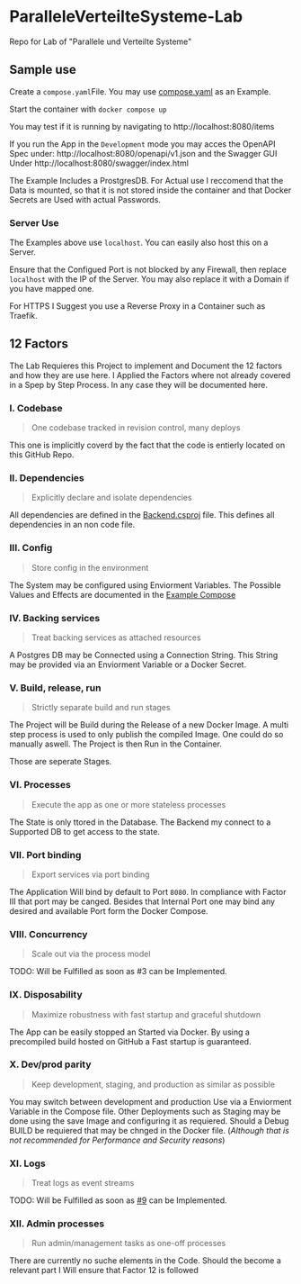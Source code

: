 # ParalleleVerteilteSysteme-Lab
Repo for Lab of "Parallele und Verteilte Systeme"

## Sample use
Create a `compose.yaml`File.
You may use [compose.yaml](https://github.com/MaxTrautwein/ParalleleVerteilteSysteme-Lab/blob/master/compose.yaml) as an Example.

Start the container with `docker compose up`

You may test if it is running by navigating to http://localhost:8080/items

If you run the App in the `Development` mode you may acces the OpenAPI Spec under: http://localhost:8080/openapi/v1.json and the Swagger GUI Under http://localhost:8080/swagger/index.html

The Example Includes a ProstgresDB.
For Actual use I reccomend that the Data is mounted, so that it is not stored inside the container and that Docker Secrets are Used with actual Passwords.

### Server Use
The Examples above use `localhost`. You can easily also host this on a Server.

Ensure that the Configued Port is not blocked by any Firewall, then replace `localhost` with the IP of the Server. You may also replace it with a Domain if you have mapped one.

For HTTPS I Suggest you use a Reverse Proxy in a Container such as Traefik. 

## 12 Factors
The Lab Requieres this Project to implement and Document the 12 factors and how they are use here.
I Applied the Factors where not already covered in a Spep by Step Process. In any case they will be documented here.

### I. Codebase
> One codebase tracked in revision control, many deploys

This one is implicitly coverd by the fact that the code is entierly located on this GitHub Repo.

###  II. Dependencies
>  Explicitly declare and isolate dependencies

All dependencies are defined in the [Backend.csproj](https://github.com/MaxTrautwein/ParalleleVerteilteSysteme-Lab/blob/master/Backend/Backend/Backend.csproj) file.
This defines all dependencies in an non code file.

### III. Config
> Store config in the environment

The System may be configured using Enviorment Variables.
The Possible Values and Effects are documented in the [Example Compose](https://github.com/MaxTrautwein/ParalleleVerteilteSysteme-Lab/blob/master/Backend/compose.yaml)

### IV. Backing services
> Treat backing services as attached resources

A Postgres DB may be Connected using a Connection String.
This String may be provided via an Enviorment Variable or a Docker Secret.

### V. Build, release, run
> Strictly separate build and run stages

The Project will be Build during the Release of a new Docker Image.
A multi step process is used to only publish the compiled Image. 
One could do so manually aswell.
The Project is then Run in the Container.

Those are seperate Stages.

### VI. Processes
> Execute the app as one or more stateless processes

The State is only ttored in the Database.
The Backend my connect to a Supported DB to get access to the state.

### VII. Port binding
> Export services via port binding

The Application Will bind by default to Port `8080`. In compliance with Factor III
that port may be canged.
Besides that Internal Port one may bind any desired and available Port form the Docker Compose.

### VIII. Concurrency
> Scale out via the process model

TODO: Will be Fulfilled as soon as #3 can be Implemented.

### IX. Disposability
> Maximize robustness with fast startup and graceful shutdown

The App can be easily stopped an Started via Docker. By using a precompiled build hosted on GitHub a Fast startup is guaranteed.

### X. Dev/prod parity
> Keep development, staging, and production as similar as possible

You may switch between development and production Use via a Enviorment Variable in the Compose file.
Other Deployments such as Staging may be done using the save Image and configuring it as requiered.
Should a Debug BUILD be requiered that may be chnged in the Docker file. (_Although that is not recommended for Performance and Security reasons_)

### XI. Logs
> Treat logs as event streams

TODO: Will be Fulfilled as soon as [#9](https://github.com/MaxTrautwein/ParalleleVerteilteSysteme-Lab/issues/9) can be Implemented.

### XII. Admin processes
> Run admin/management tasks as one-off processes

There are currently no suche elements in the Code.
Should the become a relevant part I Will ensure that Factor 12 is followed